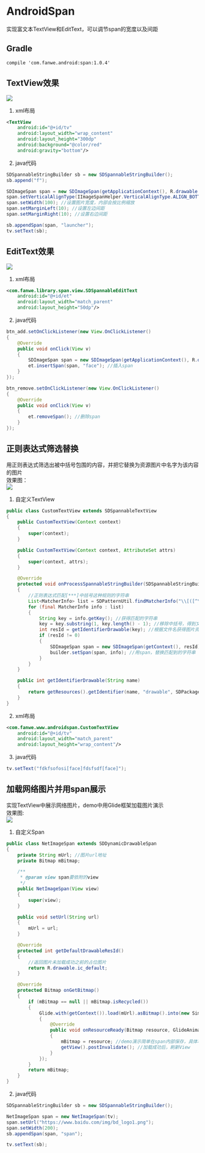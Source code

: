 
# AndroidSpan
实现富文本TextView和EditText，可以调节span的宽度以及间距

## Gradle
`compile 'com.fanwe.android:span:1.0.4'`

## TextView效果
![](http://thumbsnap.com/i/uKnMNBqU.gif?0718)<br>

1. xml布局
```xml
<TextView
    android:id="@+id/tv"
    android:layout_width="wrap_content"
    android:layout_height="300dp"
    android:background="@color/red"
    android:gravity="bottom"/>
```
2. java代码
```java
SDSpannableStringBuilder sb = new SDSpannableStringBuilder();
sb.append("f");

SDImageSpan span = new SDImageSpan(getApplicationContext(), R.drawable.face);
span.setVerticalAlignType(IImageSpanHelper.VerticalAlignType.ALIGN_BOTTOM); //设置对齐字体底部（默认对齐方式）
span.setWidth(100); //设置图片宽度，内部会按比例缩放
span.setMarginLeft(10); //设置左边间距
span.setMarginRight(10); //设置右边间距

sb.appendSpan(span, "launcher");
tv.setText(sb);
```
## EditText效果
![](http://thumbsnap.com/i/8T87giV5.gif?0718)<br>

1. xml布局
```xml
<com.fanwe.library.span.view.SDSpannableEditText
    android:id="@+id/et"
    android:layout_width="match_parent"
    android:layout_height="50dp"/>
```
2. java代码
```java
btn_add.setOnClickListener(new View.OnClickListener()
{
    @Override
    public void onClick(View v)
    {
        SDImageSpan span = new SDImageSpan(getApplicationContext(), R.drawable.face);
        et.insertSpan(span, "face"); //插入span
    }
});

btn_remove.setOnClickListener(new View.OnClickListener()
{
    @Override
    public void onClick(View v)
    {
        et.removeSpan(); //删除span
    }
});
```
## 正则表达式筛选替换
用正则表达式筛选出被中括号包围的内容，并把它替换为资源图片中名字为该内容的图片<br>
效果图：<br>
![](http://thumbsnap.com/s/a5Dgu0Cj.png?0718)<br>

1. 自定义TextView
```java
public class CustomTextView extends SDSpannableTextView
{
    public CustomTextView(Context context)
    {
        super(context);
    }

    public CustomTextView(Context context, AttributeSet attrs)
    {
        super(context, attrs);
    }

    @Override
    protected void onProcessSpannableStringBuilder(SDSpannableStringBuilder builder)
    {
        //正则表达式匹配[***]中括号这种规则的字符串
        List<MatcherInfo> list = SDPatternUtil.findMatcherInfo("\\[([^\\[\\]]+)\\]", builder.toString());
        for (final MatcherInfo info : list)
        {
            String key = info.getKey(); //获得匹配的字符串
            key = key.substring(1, key.length() - 1); //移除中括号，得到文件名
            int resId = getIdentifierDrawable(key); //根据文件名获得图片资源id
            if (resId != 0)
            {
                SDImageSpan span = new SDImageSpan(getContext(), resId);
                builder.setSpan(span, info); //用span，替换匹配到的字符串
            }
        }
    }

    public int getIdentifierDrawable(String name)
    {
        return getResources().getIdentifier(name, "drawable", SDPackageUtil.getPackageName());
    }
}
```

2. xml布局
```xml
<com.fanwe.www.androidspan.CustomTextView
    android:id="@+id/tv"
    android:layout_width="match_parent"
    android:layout_height="wrap_content"/>
```

3. java代码
```java
tv.setText("fdkfsofosi[face]fdsfsdf[face]");
```

## 加载网络图片并用span展示
实现TextView中展示网络图片，demo中用Glide框架加载图片演示<br>
效果图:<br>
![](http://thumbsnap.com/i/UmzIoF5v.gif?0718)<br>

1. 自定义Span
```java
public class NetImageSpan extends SDDynamicDrawableSpan
{
    private String mUrl; //图片url地址
    private Bitmap mBitmap;

    /**
     * @param view span要依附的view
     */
    public NetImageSpan(View view)
    {
        super(view);
    }

    public void setUrl(String url)
    {
        mUrl = url;
    }

    @Override
    protected int getDefaultDrawableResId()
    {
        //返回图片未加载成功之前的占位图片
        return R.drawable.ic_default;
    }

    @Override
    protected Bitmap onGetBitmap()
    {
        if (mBitmap == null || mBitmap.isRecycled())
        {
            Glide.with(getContext()).load(mUrl).asBitmap().into(new SimpleTarget<Bitmap>()
            {
                @Override
                public void onResourceReady(Bitmap resource, GlideAnimation<? super Bitmap> glideAnimation)
                {
                    mBitmap = resource; //demo演示简单在span内部保存，具体项目中应该把Bitmap对象存到app的缓存管理中
                    getView().postInvalidate(); //加载成功后，刷新View
                }
            });
        }
        return mBitmap;
    }
}
```

2. java代码
```java
SDSpannableStringBuilder sb = new SDSpannableStringBuilder();

NetImageSpan span = new NetImageSpan(tv);
span.setUrl("https://www.baidu.com/img/bd_logo1.png");
span.setWidth(200);
sb.appendSpan(span, "span");

tv.setText(sb);
```
